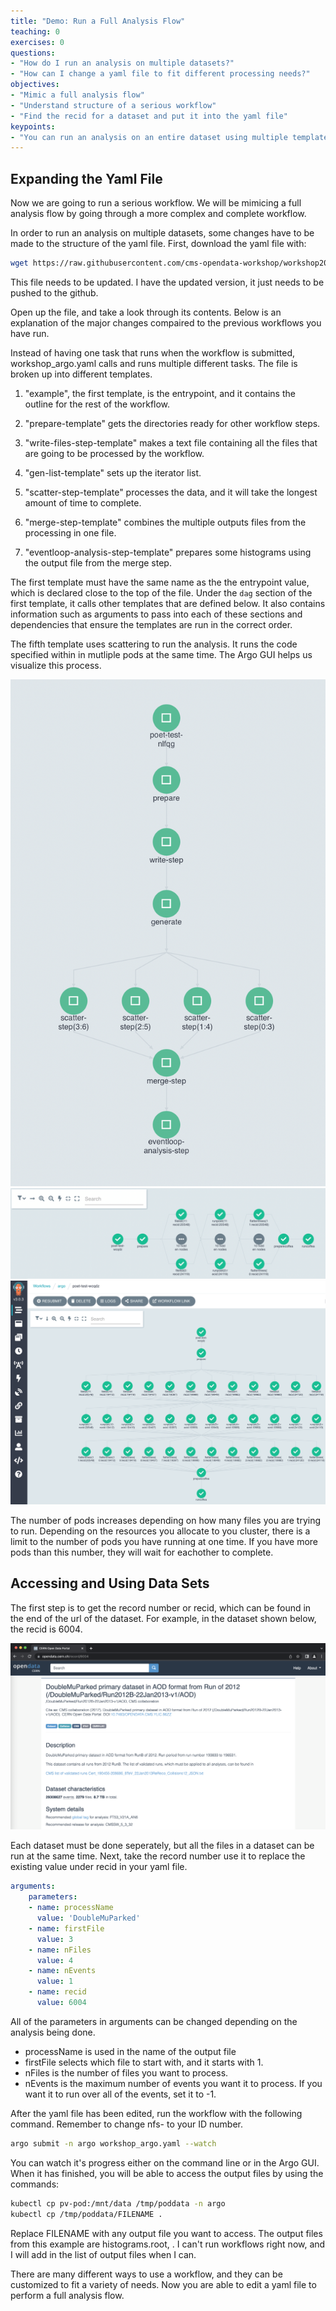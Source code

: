 ```yaml
---
title: "Demo: Run a Full Analysis Flow"
teaching: 0
exercises: 0
questions:
- "How do I run an analysis on multiple datasets?"
- "How can I change a yaml file to fit different processing needs?"
objectives:
- "Mimic a full analysis flow"
- "Understand structure of a serious workflow"
- "Find the recid for a dataset and put it into the yaml file"
keypoints:
- "You can run an analysis on an entire dataset using multiple templates and scattering"
---
```



## Expanding the Yaml File

Now we are going to run a serious workflow.  We will be mimicing a full analysis flow by going through a more complex and complete workflow.

In order to run an analysis on multiple datasets, some changes have to be made to the structure of the yaml file.  First, download the yaml file with:

```bash
wget https://raw.githubusercontent.com/cms-opendata-workshop/workshop2021-poetpayload-cloud/master/PhysObjectExtractor/cloud/workshop_argo.yaml
```
This file needs to be updated. I have the updated version, it just needs to be pushed to the github.

Open up the file, and take a look through its contents.  Below is an explanation of the major changes compaired to the previous workflows you have run.

Instead of having one task that runs when the workflow is submitted, workshop_argo.yaml calls and runs multiple different tasks.  The file is broken up into different templates.  

1. "example", the first template, is the entrypoint, and it contains the outline for the rest of the workflow.

2. "prepare-template" gets the directories ready for other workflow steps.  

3. "write-files-step-template" makes a text file containing all the files that are going to be processed by the workflow.  

4. "gen-list-template" sets up the iterator list.  

5. "scatter-step-template" processes the data, and it will take the longest amount of time to complete.  

6. "merge-step-template" combines the multiple outputs files from the processing in one file.  

7. "eventloop-analysis-step-template" prepares some histograms using the output file from the merge step.  

The first template must have the same name as the the entrypoint value, which is declared close to the top of the file.  Under the `dag` section of the first template, it calls other templates that are defined below.  It also contains information such as arguments to pass into each of these sections and dependencies that ensure the templates are run in the correct order.

The fifth template uses scattering to run the analysis.  It runs the code specified within in mutliple pods at the same time.  The Argo GUI helps us visualize this process.

![](../fig/CompletePoetTest.png)
![](../fig/poet-test12.PNG)
![](../fig/poet-test21.png)

The number of pods increases depending on how many files you are trying to run. Depending on the resources you allocate to you cluster, there is a limit to the number of pods you have running at one time.  If you have more pods than this number, they will wait for eachother to complete.  

## Accessing and Using Data Sets

The first step is to get the record number or recid, which can be found in the end of the url of the dataset. For example, in the dataset shown below, the recid is 6004.

![](../fig/RecidURL.png)

Each dataset must be done seperately, but all the files in a dataset can be run at the same time.  Next, take the record number use it to replace the existing value under recid in your yaml file.  

```yaml
arguments:
    parameters:
    - name: processName                                  
      value: 'DoubleMuParked'
    - name: firstFile                                  
      value: 3
    - name: nFiles                               
      value: 4
    - name: nEvents                               
      value: 1
    - name: recid
      value: 6004 
```

All of the parameters in arguments can be changed depending on the analysis being done.  
- processName is used in the name of the output file
- firstFile selects which file to start with, and it starts with 1.  
- nFiles is the number of files you want to process. 
- nEvents is the maximum number of events you want it to process. If you want it to run over all of the events, set it to -1.  

After the yaml file has been edited, run the workflow with the following command. Remember to change nfs-<ID> to your ID number.

```bash
argo submit -n argo workshop_argo.yaml --watch
```

You can watch it's progress either on the command line or in the Argo GUI.  When it has finished, you will be able to access the output files by using the commands:

```bash
kubectl cp pv-pod:/mnt/data /tmp/poddata -n argo
kubectl cp /tmp/poddata/FILENAME .
```

Replace FILENAME with any output file you want to access. The output files from this example are histograms.root, . I can't run workflows right now, and I will add in the list of output files when I can.  

There are many different ways to use a workflow, and they can be customized to fit a variety of needs.  Now you are able to edit a yaml file to perform a full analysis flow.
